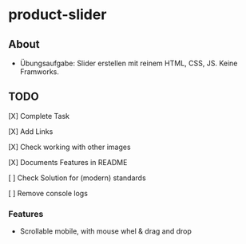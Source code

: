 # product-slider

## About
- Übungsaufgabe: Slider erstellen mit reinem HTML, CSS, JS. Keine Framworks.

## TODO
[X] Complete Task

[X] Add Links

[X] Check working with other images

[X] Documents Features in README

[ ] Check Solution for (modern) standards

[ ] Remove console logs

### Features

- Scrollable mobile, with mouse whel & drag and drop